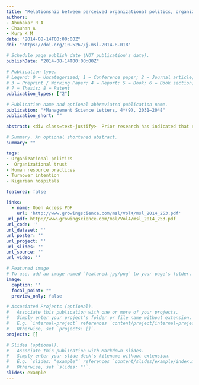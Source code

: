 ```yaml
---
title: "Relationship between perceived organizational politics, organizational trust, human resource management practices and turnover intention among Nigerian nurses"
authors:
- Abubakar R A
- Chauhan A
- Kura K M
date: "2014-08-14T00:00:00Z"
doi: "https://doi.org/10.5267/j.msl.2014.8.018"

# Schedule page publish date (NOT publication's date).
publishDate: "2014-08-14T00:00:00Z"

# Publication type.
# Legend: 0 = Uncategorized; 1 = Conference paper; 2 = Journal article;
# 3 = Preprint / Working Paper; 4 = Report; 5 = Book; 6 = Book section;
# 7 = Thesis; 8 = Patent
publication_types: ["2"]

# Publication name and optional abbreviated publication name.
publication: "*Management Science Letters, 4*(9), 2031–2048"
publication_short: ""

abstract: <div class=text-justify>  Prior research has indicated that employee turnover is detrimental to both individuals and organisations. Because a turnover intention in the workplace is detrimental, several factors have been suggested to better understand the reasons why employees may decide to leave their organisations. Some of the organizational-related factors that have been considered by previous research include perceived organizational justice, job satisfaction, perceived psychological contract breach, and perceived organizational support, among others. Despite these empirical studies, literatures indicate that less attention has been paid to the influence of perceived organisational politics, organizational trust, and perceived human resource practices management (HRM) practices on employee turnover. Hence, the present study fills in the gap by examining the relationship between perceived organisational politics, organizational trust, perceived human resource management practices and employee turnover among Registered Nurses in Nigerian public hospitals using multiple regression analysis technique. One hundred and seventy five Registered Nurses participated in the study. Result indicated that perceived organisational politics was significantly and positively related to turnover intentions. The result also showed that both organizational trust and perceived human resource practices were significantly and negatively related to turnover intentions. Theoretical and practical implications of the results are discussed. </div>

# Summary. An optional shortened abstract.
summary: ""

tags: 
- Organizational politics
-  Organizational trust
- Human resource practices
- Turnover intention
- Nigerian hospitals   

featured: false

links:
  - name: Open Access PDF 
    url: 'http://www.growingscience.com/msl/Vol4/msl_2014_253.pdf'
url_pdf: http://www.growingscience.com/msl/Vol4/msl_2014_253.pdf
url_code: ''
url_dataset: ''
url_poster: ''
url_project: ''
url_slides: ''
url_source: ''
url_video: ''

# Featured image
# To use, add an image named `featured.jpg/png` to your page's folder. 
image:
  caption: ''
  focal_point: ""
  preview_only: false

# Associated Projects (optional).
#   Associate this publication with one or more of your projects.
#   Simply enter your project's folder or file name without extension.
#   E.g. `internal-project` references `content/project/internal-project/index.md`.
#   Otherwise, set `projects: []`.
projects: []

# Slides (optional).
#   Associate this publication with Markdown slides.
#   Simply enter your slide deck's filename without extension.
#   E.g. `slides: "example"` references `content/slides/example/index.md`.
#   Otherwise, set `slides: ""`.
slides: example
---
```




